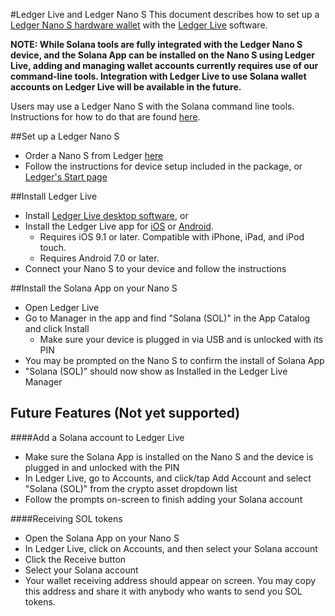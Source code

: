 #Ledger Live and Ledger Nano S
This document describes how to set up a
[Ledger Nano S hardware wallet](https://shop.ledger.com/products/ledger-nano-s)
with the [Ledger Live](https://www.ledger.com/ledger-live) software.

**NOTE: While Solana tools are fully integrated with the Ledger Nano S device,
and the Solana App can be installed on the Nano S using Ledger Live, adding and
managing wallet accounts currently requires use of our command-line tools.
Integration with Ledger Live to use Solana wallet accounts on Ledger Live
will be available in the future.**

Users may use a Ledger Nano S with the Solana command line tools.
Instructions for how to do that are found [here](../remote-wallet/ledger.md).

##Set up a Ledger Nano S
 - Order a Nano S from Ledger [here](https://shop.ledger.com/products/ledger-nano-s)
 - Follow the instructions for device setup included in the package,
 or [Ledger's Start page](https://www.ledger.com/start/)

##Install Ledger Live
 - Install [Ledger Live desktop software](https://www.ledger.com/ledger-live/),
 or
 - Install the Ledger Live app for [iOS](https://apps.apple.com/app/id1361671700)
 or [Android](https://play.google.com/store/apps/details?id=com.ledger.live).
   - Requires iOS 9.1 or later. Compatible with iPhone, iPad, and iPod touch.
   - Requires Android 7.0 or later.
 - Connect your Nano S to your device and follow the instructions

##Install the Solana App on your Nano S
 - Open Ledger Live
 - Go to Manager in the app and find "Solana (SOL)" in the App Catalog and
 click Install
   - Make sure your device is plugged in via USB and is unlocked with its PIN
 - You may be prompted on the Nano S to confirm the install of Solana App
 - "Solana (SOL)" should now show as Installed in the Ledger Live Manager

## Future Features (Not yet supported)

####Add a Solana account to Ledger Live
 - Make sure the Solana App is installed on the Nano S and the device is
 plugged in and unlocked with the PIN
 - In Ledger Live, go to Accounts, and click/tap Add Account and select
 "Solana (SOL)" from the crypto asset dropdown list
 - Follow the prompts on-screen to finish adding your Solana account

####Receiving SOL tokens
  - Open the Solana App on your Nano S
  - In Ledger Live, click on Accounts, and then select your Solana account
  - Click the Receive button
  - Select your Solana account
  - Your wallet receiving address should appear on screen.  You may copy this
   address and share it with anybody who wants to send you SOL tokens.
